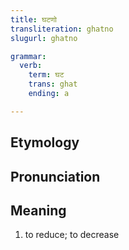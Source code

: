 ```yaml
---
title: घटणो
transliteration: ghatno
slugurl: ghatno

grammar: 
  verb:
    term: घट
    trans: ghat
    ending: a

---
```

## Etymology

## Pronunciation

## Meaning
1. to reduce; to decrease